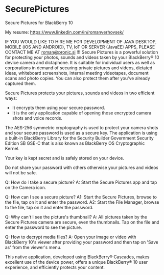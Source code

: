 # SecurePictures
Secure Pictures for BlackBerry 10

My resume: https://www.linkedin.com/in/romanverhovsek/

IF YOU WOULD LIKE TO HIRE ME FOR DEVELOPMENT OF JAVA DESKTOP, MOBILE (iOS AND ANDROID), TV, IoT OR SERVER (JavaEE) APPS, PLEASE CONTACT ME AT roman@pronic.si !!!
Secure Pictures is a powerful solution for protecting your photos, sounds and videos taken by your BlackBerry® 10 device camera and dictaphone. It is suitable for individual users as well as corporations in demand of securing private pictures and videos, dictated ideas, whiteboard screenshots, internal meeting videotapes, document scans and photo copies. You can also protect them after you've already captured them.

Secure Pictures protects your pictures, sounds and videos in two efficient ways: 
* It encrypts them using your secure password. 
* It is the only application capable of opening those encrypted camera shots and voice records. 

The AES-256 symmetric cryptography is used to protect your camera shots and your secure password is used as a secure key. The application is using a built-in BlackBerry Library for the Security Builder Government Security Edition SB GSE-C that is also known as BlackBerry OS Cryptographic Kernel.

Your key is kept secret and is safely stored on your device. 

Do not share your password with others otherwise your pictures and videos will not be safe.

Q: How do I take a secure picture?
A: Start the Secure Pictures app and tap on the Camera icon.

Q: How can I see a secure picture?
A1: Start the Secure Pictures, browse to the file, tap on it and enter the password.
A2: Start the File Manager, browse to the file, tap on it and enter the password.

Q: Why can't I see the picture's thumbnail?
A: All pictures taken by the Secure Pictures camera are secure, even the thumbnails. Tap on the file and enter the password to see the picture.

Q: How to decrypt media files?
A: Open your image or video with BlackBerry 10's viewer after providing your password and then tap on 'Save as' from the viewer's menu.

This native application, developed using BlackBerry® Cascades, makes excellent use of the device power, offers a unique BlackBerry® 10 user experience, and efficiently protects your content.

